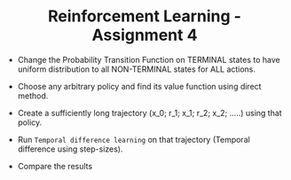 # <div align="center">**Reinforcement Learning - Assignment 4**</div>

- Change the Probability Transition Function on TERMINAL states to have uniform distribution to all NON-TERMINAL states for ALL actions.

- Choose any arbitrary policy and find its value function using direct method.

- Create a sufficiently long trajectory (x_0; r_1; x_1; r_2; x_2; .....) using that policy.

- Run `Temporal difference learning` on that trajectory (Temporal difference using step-sizes).

- Compare the results